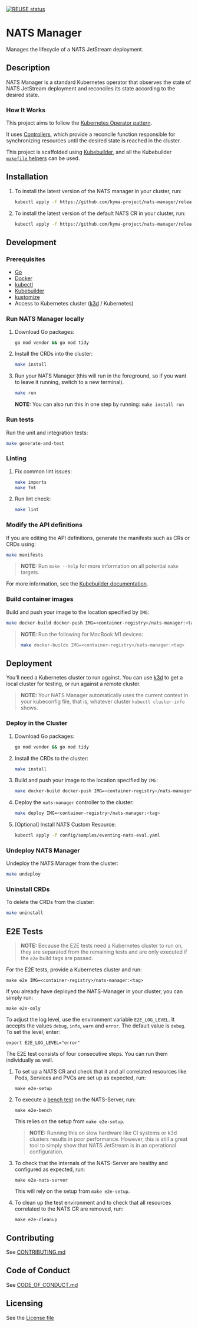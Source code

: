 [![REUSE status](https://api.reuse.software/badge/github.com/kyma-project/nats-manager)](https://api.reuse.software/info/github.com/kyma-project/nats-manager)

# NATS Manager

Manages the lifecycle of a NATS JetStream deployment.

## Description

NATS Manager is a standard Kubernetes operator that observes the state of NATS JetStream deployment and reconciles its state according to the desired state.

### How It Works

This project aims to follow the [Kubernetes Operator pattern](https://kubernetes.io/docs/concepts/extend-kubernetes/operator/).

It uses [Controllers](https://kubernetes.io/docs/concepts/architecture/controller/), which provide a reconcile function responsible for synchronizing resources until the desired state is reached in the cluster.

This project is scaffolded using [Kubebuilder](https://book.kubebuilder.io), and all the Kubebuilder [`makefile` helpers](https://book.kubebuilder.io/reference/makefile-helpers.html) can be used.

## Installation

1. To install the latest version of the NATS manager in your cluster, run:

   ```bash
   kubectl apply -f https://github.com/kyma-project/nats-manager/releases/latest/download/nats-manager.yaml
   ```

2. To install the latest version of the default NATS CR in your cluster, run:

   ```bash
   kubectl apply -f https://github.com/kyma-project/nats-manager/releases/latest/download/nats-default-cr.yaml
   ```

## Development

### Prerequisites

- [Go](https://go.dev/)
- [Docker](https://www.docker.com/)
- [kubectl](https://kubernetes.io/docs/tasks/tools/)
- [Kubebuilder](https://book.kubebuilder.io/)
- [kustomize](https://kustomize.io/)
- Access to Kubernetes cluster ([k3d](https://k3d.io/) / Kubernetes)

### Run NATS Manager locally

1. Download Go packages:

   ```sh
   go mod vendor && go mod tidy
   ```

2. Install the CRDs into the cluster:

   ```sh
   make install
   ```

3. Run your NATS Manager (this will run in the foreground, so if you want to leave it running, switch to a new terminal).

   ```sh
   make run
   ```

    **NOTE:** You can also run this in one step by running: `make install run`

### Run tests

Run the unit and integration tests:

```sh
make generate-and-test
```

### Linting

1. Fix common lint issues:

   ```sh
   make imports
   make fmt
   ```

2. Run lint check:

   ```sh
   make lint
   ```

### Modify the API definitions

If you are editing the API definitions, generate the manifests such as CRs or CRDs using:

```sh
make manifests
```

> **NOTE:** Run `make --help` for more information on all potential `make` targets.

For more information, see the [Kubebuilder documentation](https://book.kubebuilder.io/introduction.html).

### Build container images

Build and push your image to the location specified by `IMG`:

```sh
make docker-build docker-push IMG=<container-registry>/nats-manager:<tag> # If using docker, <container-registry> is your username.
```

> **NOTE:**  Run the following for MacBook M1 devices:
>
> ```sh
> make docker-buildx IMG=<container-registry>/nats-manager:<tag>
> ```

## Deployment

You’ll need a Kubernetes cluster to run against. You can use [k3d](https://k3d.io/) to get a local cluster for testing, or run against a remote cluster.

> **NOTE:** Your NATS Manager automatically uses the current context in your kubeconfig file, that is, whatever cluster `kubectl cluster-info` shows.

### Deploy in the Cluster

1. Download Go packages:

   ```sh
   go mod vendor && go mod tidy
   ```

2. Install the CRDs to the cluster:

   ```sh
   make install
   ```

3. Build and push your image to the location specified by `IMG`:

   ```sh
   make docker-build docker-push IMG=<container-registry>/nats-manager:<tag>
   ```

4. Deploy the `nats-manager` controller to the cluster:

   ```sh
   make deploy IMG=<container-registry>/nats-manager:<tag>
   ```

5. [Optional] Install NATS Custom Resource:

    ```sh
    kubectl apply -f config/samples/eventing-nats-eval.yaml
    ```

### Undeploy NATS Manager

Undeploy the NATS Manager from the cluster:

```sh
make undeploy
```

### Uninstall CRDs

To delete the CRDs from the cluster:

```sh
make uninstall
```

## E2E Tests

> **NOTE:** Because the E2E tests need a Kubernetes cluster to run on, they are separated from the remaining tests and are only executed if the `e2e` build tags are passed.

For the E2E tests, provide a Kubernetes cluster and run:

```shell
make e2e IMG=<container-registry>/nats-manager:<tag>
```

If you already have deployed the NATS-Manager in your cluster, you can simply run:

```shell
make e2e-only
```

To adjust the log level, use the environment variable `E2E_LOG_LEVEL`. It accepts the values `debug`, `info`, `warn` and `error`. The default value is `debug`. To set the level, enter:

```shell
export E2E_LOG_LEVEL="error"
```

The E2E test consists of four consecutive steps. You can run them individually as well.

1. To set up a NATS CR and check that it and all correlated resources like Pods, Services and PVCs are set up as expected, run:

   ```shell
   make e2e-setup
   ```

2. To execute a [bench test](https://docs.nats.io/using-nats/nats-tools/nats_cli/natsbench) on the NATS-Server, run:

   ```shell
   make e2e-bench
   ```

   This relies on the setup from `make e2e-setup`.

   > **NOTE:** Running this on slow hardware like CI systems or k3d clusters results in poor performance. However, this is still a great tool to simply show that NATS JetStream is in an operational configuration.

3. To check that the internals of the NATS-Server are healthy and configured as expected, run:

   ```shell
   make e2e-nats-server
   ```

   This will rely on the setup from `make e2e-setup`.

4. To clean up the test environment and to check that all resources correlated to the NATS CR are removed, run:

   ```shell
   make e2e-cleanup
   ```

## Contributing

See [CONTRIBUTING.md](CONTRIBUTING.md)

## Code of Conduct

See [CODE_OF_CONDUCT.md](CODE_OF_CONDUCT.md)

## Licensing

See the [License file](./LICENSE)
